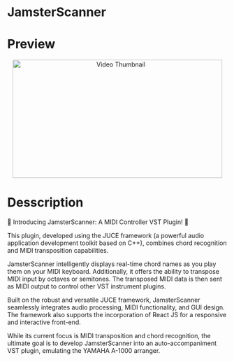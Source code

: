 # JamsterScanner

# Preview

<div align="center">
  <a href="https://dms.licdn.com/playlist/vid/D4E05AQH-188AfTDMig/mp4-720p-30fp-crf28/0/1688694990427?e=1695600000&v=beta&t=wSb4P5vZJQpfFzflJxuU2yWxPsWTqHTVSuhKcVWWa-8">
    <img src="./img/app_icon_wbg.webp" alt="Video Thumbnail" width="480" height="270">
  </a>
</div>

# Desscription
🎹 Introducing JamsterScanner: A MIDI Controller VST Plugin! 🎵

This plugin, developed using the JUCE framework (a powerful audio application development toolkit based on C++), combines chord recognition and MIDI transposition capabilities.

JamsterScanner intelligently displays real-time chord names as you play them on your MIDI keyboard. Additionally, it offers the ability to transpose MIDI input by octaves or semitones. The transposed MIDI data is then sent as MIDI output to control other VST instrument plugins.

Built on the robust and versatile JUCE framework, JamsterScanner seamlessly integrates audio processing, MIDI functionality, and GUI design. The framework also supports the incorporation of React JS for a responsive and interactive front-end.

While its current focus is MIDI transposition and chord recognition, the ultimate goal is to develop JamsterScanner into an auto-accompaniment VST plugin, emulating the YAMAHA A-1000 arranger.
